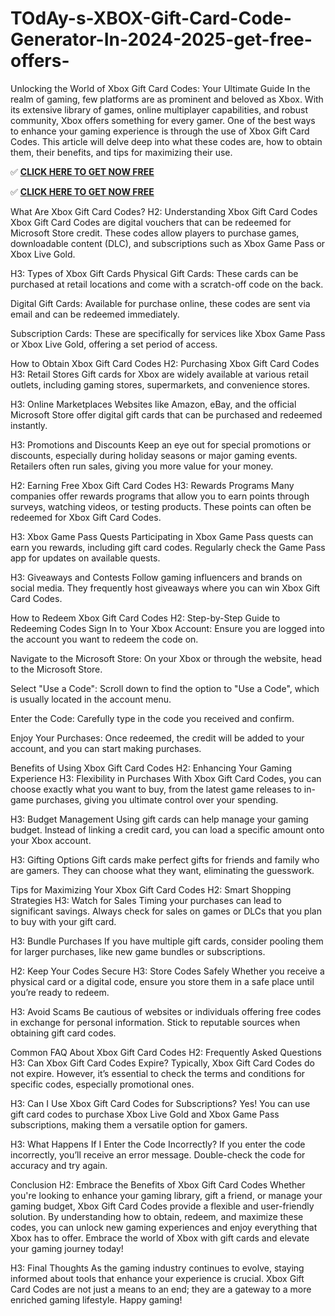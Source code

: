 # TOdAy-s-XBOX-Gift-Card-Code-Generator-In-2024-2025-get-free-offers-

Unlocking the World of Xbox Gift Card Codes: Your Ultimate Guide
In the realm of gaming, few platforms are as prominent and beloved as Xbox. With its extensive library of games, online multiplayer capabilities, and robust community, Xbox offers something for every gamer. One of the best ways to enhance your gaming experience is through the use of Xbox Gift Card Codes. This article will delve deep into what these codes are, how to obtain them, their benefits, and tips for maximizing their use.


✅ **[CLICK HERE TO GET NOW FREE](https://usausing.com/free-x-box/)**

✅ **[CLICK HERE TO GET NOW FREE](https://usausing.com/free-x-box/)**


What Are Xbox Gift Card Codes?
H2: Understanding Xbox Gift Card Codes
Xbox Gift Card Codes are digital vouchers that can be redeemed for Microsoft Store credit. These codes allow players to purchase games, downloadable content (DLC), and subscriptions such as Xbox Game Pass or Xbox Live Gold.

H3: Types of Xbox Gift Cards
Physical Gift Cards: These cards can be purchased at retail locations and come with a scratch-off code on the back.

Digital Gift Cards: Available for purchase online, these codes are sent via email and can be redeemed immediately.

Subscription Cards: These are specifically for services like Xbox Game Pass or Xbox Live Gold, offering a set period of access.

How to Obtain Xbox Gift Card Codes
H2: Purchasing Xbox Gift Card Codes
H3: Retail Stores
Gift cards for Xbox are widely available at various retail outlets, including gaming stores, supermarkets, and convenience stores.

H3: Online Marketplaces
Websites like Amazon, eBay, and the official Microsoft Store offer digital gift cards that can be purchased and redeemed instantly.

H3: Promotions and Discounts
Keep an eye out for special promotions or discounts, especially during holiday seasons or major gaming events. Retailers often run sales, giving you more value for your money.

H2: Earning Free Xbox Gift Card Codes
H3: Rewards Programs
Many companies offer rewards programs that allow you to earn points through surveys, watching videos, or testing products. These points can often be redeemed for Xbox Gift Card Codes.

H3: Xbox Game Pass Quests
Participating in Xbox Game Pass quests can earn you rewards, including gift card codes. Regularly check the Game Pass app for updates on available quests.

H3: Giveaways and Contests
Follow gaming influencers and brands on social media. They frequently host giveaways where you can win Xbox Gift Card Codes.

How to Redeem Xbox Gift Card Codes
H2: Step-by-Step Guide to Redeeming Codes
Sign In to Your Xbox Account: Ensure you are logged into the account you want to redeem the code on.

Navigate to the Microsoft Store: On your Xbox or through the website, head to the Microsoft Store.

Select "Use a Code": Scroll down to find the option to "Use a Code", which is usually located in the account menu.

Enter the Code: Carefully type in the code you received and confirm.

Enjoy Your Purchases: Once redeemed, the credit will be added to your account, and you can start making purchases.

Benefits of Using Xbox Gift Card Codes
H2: Enhancing Your Gaming Experience
H3: Flexibility in Purchases
With Xbox Gift Card Codes, you can choose exactly what you want to buy, from the latest game releases to in-game purchases, giving you ultimate control over your spending.

H3: Budget Management
Using gift cards can help manage your gaming budget. Instead of linking a credit card, you can load a specific amount onto your Xbox account.

H3: Gifting Options
Gift cards make perfect gifts for friends and family who are gamers. They can choose what they want, eliminating the guesswork.

Tips for Maximizing Your Xbox Gift Card Codes
H2: Smart Shopping Strategies
H3: Watch for Sales
Timing your purchases can lead to significant savings. Always check for sales on games or DLCs that you plan to buy with your gift card.

H3: Bundle Purchases
If you have multiple gift cards, consider pooling them for larger purchases, like new game bundles or subscriptions.

H2: Keep Your Codes Secure
H3: Store Codes Safely
Whether you receive a physical card or a digital code, ensure you store them in a safe place until you’re ready to redeem.

H3: Avoid Scams
Be cautious of websites or individuals offering free codes in exchange for personal information. Stick to reputable sources when obtaining gift card codes.

Common FAQ About Xbox Gift Card Codes
H2: Frequently Asked Questions
H3: Can Xbox Gift Card Codes Expire?
Typically, Xbox Gift Card Codes do not expire. However, it’s essential to check the terms and conditions for specific codes, especially promotional ones.

H3: Can I Use Xbox Gift Card Codes for Subscriptions?
Yes! You can use gift card codes to purchase Xbox Live Gold and Xbox Game Pass subscriptions, making them a versatile option for gamers.

H3: What Happens If I Enter the Code Incorrectly?
If you enter the code incorrectly, you’ll receive an error message. Double-check the code for accuracy and try again.

Conclusion
H2: Embrace the Benefits of Xbox Gift Card Codes
Whether you're looking to enhance your gaming library, gift a friend, or manage your gaming budget, Xbox Gift Card Codes provide a flexible and user-friendly solution. By understanding how to obtain, redeem, and maximize these codes, you can unlock new gaming experiences and enjoy everything that Xbox has to offer. Embrace the world of Xbox with gift cards and elevate your gaming journey today!

H3: Final Thoughts
As the gaming industry continues to evolve, staying informed about tools that enhance your experience is crucial. Xbox Gift Card Codes are not just a means to an end; they are a gateway to a more enriched gaming lifestyle. Happy gaming!

